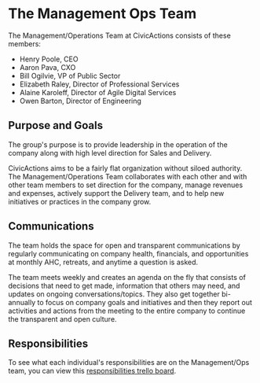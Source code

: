 # The Management Ops Team

The Management/Operations Team at CivicActions consists of these members:

*   Henry Poole, CEO
*   Aaron Pava, CXO
*   Bill Ogilvie, VP of Public Sector
*   Elizabeth Raley, Director of Professional Services
*   Alaine Karoleff, Director of Agile Digital Services
*   Owen Barton, Director of Engineering

## Purpose and Goals

The group's purpose is to provide leadership in the operation of the company along with high level direction for Sales and Delivery.

CivicActions aims to be a fairly flat organization without siloed authority. The Management/Operations Team collaborates with each other and with other team members to set direction for the company, manage revenues and expenses, actively support the Delivery team, and to help new initiatives or practices in the company grow. 

## Communications

The team holds the space for open and transparent communications by regularly communicating on company health, financials, and opportunities at monthly AHC, retreats, and anytime a question is asked.

The team meets weekly and creates an agenda on the fly that consists of decisions that need to get made, information that others may need, and updates on ongoing conversations/topics. They also get together bi-annually to focus on company goals and initiatives and then they report out activities and actions from the meeting to the entire company to continue the transparent and open culture.

## Responsibilities 

To see what each individual's responsibilities are on the Management/Ops team, you can view this [responsibilities trello board](https://trello.com/b/qYDkL0tM/ops-team-responsibilities).
